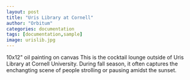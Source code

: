 ```yaml
---
layout: post
title: "Uris Library at Cornell"
author: "Orbitum"
categories: documentation
tags: [documentation,sample]
image: urislib.jpg
---
```

10x12" oil painting on canvas
This is the cocktail lounge outside of Uris Library at Cornell University. During fall season, it often captures the enchangting scene of people strolling or pausing amidst the sunset. 
